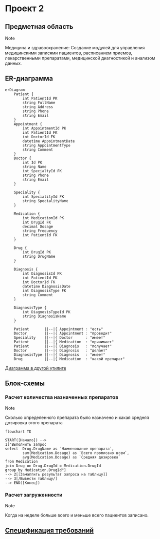 # Проект 2
## Предметная область

> [!NOTE]
> Медицина и здравоохранение: Создание модулей для управления медицинскими записями пациентов, расписанием приемов, лекарственными препаратами, медицинской диагностикой и анализом данных.

## ER-диаграмма

```mermaid
erDiagram
    Patient {
        int PatientId PK
        string FullName
        string Address
        string Phone
        string Email
    }
    Appointment {
        int AppointmentId PK
        int PatientId FK
        int DoctorId FK
        datetime AppointmentDate
        string AppointmentType
        string Comment
    }
    Doctor {
        int Id PK
        string Name
        int SpecialtyId FK
        string Phone
        string Email
    }

    Speciality {
        int SpecialityId PK
        string SpecialityName
    }

    Medication {
        int MedicationId PK
        int DrugId FK
        decimal Dosage
        string Frequency
        int PatientId FK
    }

    Drug {
        int DrugId PK
        string DrugName
    }

    Diagnosis {
        int DiagnosisId PK
        int PatientId FK
        int DoctorId FK
        datetime DiagnosisDate
        int DiagnosisType FK
        string Comment
    }

    DiagnosisType {
        int DiagnosisTypeId PK
        string DiagnosisName
    }

    Patient       ||--|{ Appointment : "есть"
    Doctor        ||--|{ Appointment : "проводит"
    Speciality    ||--|{ Doctor      : "имеет"
    Patient       ||--|{ Medication  : "принимает"
    Patient       ||--|{ Diagnosis   : "получает"
    Doctor        ||--|{ Diagnosis   : "делает"
    DiagnosisType ||--|{ Diagnosis   : "имеет"
    Drug          ||--|{ Medication  : "какой препарат"
```
[Диаграмма в другой утилите](https://dbdiagram.io/d/PR7-65375bc7ffbf5169f050827c)
## Блок-схемы
###  Расчет количества назначенных препаратов
> [!NOTE]
> Сколько определенного препарата было назначено и какая средняя дозировка этого препарата
```mermaid
flowchart TD

START([Начало]) --> 
1["Выполнить запрос
select  Drug.DrugName as `Наименование препарата`,
        sum(Medication.Dosage) as `Всего прописано всем`,
        avg(Medication.Dosage) as `Средняя дозировка`
from Medication 
join Drug on Drug.DrugId = Medication.DrugId
group by Medication.DrugId"]
--> 2[[Замаппить результат запроса на таблицу]]
--> 3[/Вывести таблицу/]
--> END([Конец])
```

### Расчет загруженности
> [!NOTE]
> Когда на неделе больше всего и меньше всего пациентов записано.

## [Спецификация требований](REQSPEC.md)
